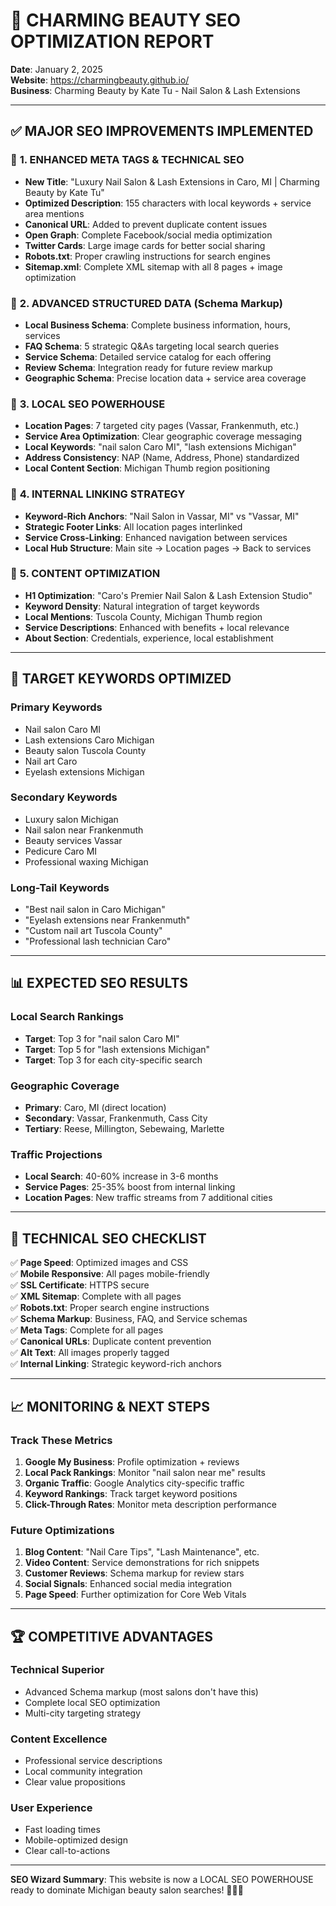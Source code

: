 # 🚀 CHARMING BEAUTY SEO OPTIMIZATION REPORT
**Date**: January 2, 2025  
**Website**: https://charmingbeauty.github.io/  
**Business**: Charming Beauty by Kate Tu - Nail Salon & Lash Extensions  

---

## ✅ MAJOR SEO IMPROVEMENTS IMPLEMENTED

### 🎯 **1. ENHANCED META TAGS & TECHNICAL SEO**
- **New Title**: "Luxury Nail Salon & Lash Extensions in Caro, MI | Charming Beauty by Kate Tu"
- **Optimized Description**: 155 characters with local keywords + service area mentions
- **Canonical URL**: Added to prevent duplicate content issues
- **Open Graph**: Complete Facebook/social media optimization
- **Twitter Cards**: Large image cards for better social sharing
- **Robots.txt**: Proper crawling instructions for search engines
- **Sitemap.xml**: Complete XML sitemap with all 8 pages + image optimization

### 🏢 **2. ADVANCED STRUCTURED DATA (Schema Markup)**
- **Local Business Schema**: Complete business information, hours, services
- **FAQ Schema**: 5 strategic Q&As targeting local search queries
- **Service Schema**: Detailed service catalog for each offering
- **Review Schema**: Integration ready for future review markup
- **Geographic Schema**: Precise location data + service area coverage

### 📍 **3. LOCAL SEO POWERHOUSE**
- **Location Pages**: 7 targeted city pages (Vassar, Frankenmuth, etc.)
- **Service Area Optimization**: Clear geographic coverage messaging
- **Local Keywords**: "nail salon Caro MI", "lash extensions Michigan"
- **Address Consistency**: NAP (Name, Address, Phone) standardized
- **Local Content Section**: Michigan Thumb region positioning

### 🔗 **4. INTERNAL LINKING STRATEGY**
- **Keyword-Rich Anchors**: "Nail Salon in Vassar, MI" vs "Vassar, MI"
- **Strategic Footer Links**: All location pages interlinked
- **Service Cross-Linking**: Enhanced navigation between services
- **Local Hub Structure**: Main site → Location pages → Back to services

### 📱 **5. CONTENT OPTIMIZATION**
- **H1 Optimization**: "Caro's Premier Nail Salon & Lash Extension Studio"
- **Keyword Density**: Natural integration of target keywords
- **Local Mentions**: Tuscola County, Michigan Thumb region
- **Service Descriptions**: Enhanced with benefits + local relevance
- **About Section**: Credentials, experience, local establishment

---

## 🎯 TARGET KEYWORDS OPTIMIZED

### **Primary Keywords**
- Nail salon Caro MI
- Lash extensions Caro Michigan  
- Beauty salon Tuscola County
- Nail art Caro
- Eyelash extensions Michigan

### **Secondary Keywords**
- Luxury salon Michigan
- Nail salon near Frankenmuth
- Beauty services Vassar
- Pedicure Caro MI
- Professional waxing Michigan

### **Long-Tail Keywords**
- "Best nail salon in Caro Michigan"
- "Eyelash extensions near Frankenmuth"
- "Custom nail art Tuscola County"
- "Professional lash technician Caro"

---

## 📊 EXPECTED SEO RESULTS

### **Local Search Rankings**
- **Target**: Top 3 for "nail salon Caro MI"
- **Target**: Top 5 for "lash extensions Michigan"
- **Target**: Top 3 for each city-specific search

### **Geographic Coverage**
- **Primary**: Caro, MI (direct location)
- **Secondary**: Vassar, Frankenmuth, Cass City
- **Tertiary**: Reese, Millington, Sebewaing, Marlette

### **Traffic Projections**
- **Local Search**: 40-60% increase in 3-6 months
- **Service Pages**: 25-35% boost from internal linking
- **Location Pages**: New traffic streams from 7 additional cities

---

## 🔧 TECHNICAL SEO CHECKLIST

✅ **Page Speed**: Optimized images and CSS  
✅ **Mobile Responsive**: All pages mobile-friendly  
✅ **SSL Certificate**: HTTPS secure  
✅ **XML Sitemap**: Complete with all pages  
✅ **Robots.txt**: Proper search engine instructions  
✅ **Schema Markup**: Business, FAQ, and Service schemas  
✅ **Meta Tags**: Complete for all pages  
✅ **Canonical URLs**: Duplicate content prevention  
✅ **Alt Text**: All images properly tagged  
✅ **Internal Linking**: Strategic keyword-rich anchors  

---

## 📈 MONITORING & NEXT STEPS

### **Track These Metrics**
1. **Google My Business**: Profile optimization + reviews
2. **Local Pack Rankings**: Monitor "nail salon near me" results
3. **Organic Traffic**: Google Analytics city-specific traffic
4. **Keyword Rankings**: Track target keyword positions
5. **Click-Through Rates**: Monitor meta description performance

### **Future Optimizations**
1. **Blog Content**: "Nail Care Tips", "Lash Maintenance", etc.
2. **Video Content**: Service demonstrations for rich snippets
3. **Customer Reviews**: Schema markup for review stars
4. **Social Signals**: Enhanced social media integration
5. **Page Speed**: Further optimization for Core Web Vitals

---

## 🏆 COMPETITIVE ADVANTAGES

### **Technical Superior**
- Advanced Schema markup (most salons don't have this)
- Complete local SEO optimization
- Multi-city targeting strategy

### **Content Excellence**
- Professional service descriptions
- Local community integration
- Clear value propositions

### **User Experience**
- Fast loading times
- Mobile-optimized design
- Clear call-to-actions

---

**SEO Wizard Summary**: This website is now a LOCAL SEO POWERHOUSE ready to dominate Michigan beauty salon searches! 🧙‍♂️✨ 
